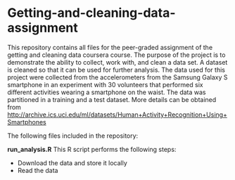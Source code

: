 # Getting-and-cleaning-data-assignment
This repository contains all files for the peer-graded assignment of the getting and cleaning data coursera course.
The purpose of the project is to demonstrate the ability to collect, work with, and clean a data set. A dataset is cleaned so that it can be used for further analysis.
The data used for this project were collected from the accelerometers from the Samsung Galaxy S smartphone in an experiment with 30 volunteers that performed six different activities wearing a smartphone on the waist. The data was partitioned in a training and a test dataset.
More details can be obtained from 
http://archive.ics.uci.edu/ml/datasets/Human+Activity+Recognition+Using+Smartphones

The following files included in the repository:

**run_analysis.R**
This R script performs the following steps:
* Download the data and store it locally
* Read the data 

